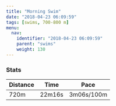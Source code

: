 ```yaml
---
title: "Morning Swim"
date: "2018-04-23 06:09:59"
tags: [swims, 700-800 m]
menu:
  nav:
    identifier: "2018-04-23 06:09:59"
    parent: "swims"
    weight: 130
---
```


### Stats

| Distance | Time | Pace |
|----------|------|------|
|720m|22m16s|3m06s/100m|
